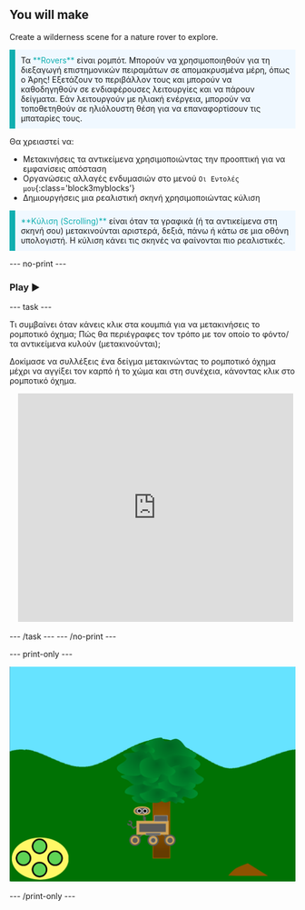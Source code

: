 ## You will make

Create a wilderness scene for a nature rover to explore.

<p style="border-left: solid; border-width:10px; border-color: #0faeb0; background-color: aliceblue; padding: 10px;">
Τα <span style="color: #0faeb0">**Rovers**</span> είναι ρομπότ. Μπορούν να χρησιμοποιηθούν για τη διεξαγωγή επιστημονικών πειραμάτων σε απομακρυσμένα μέρη, όπως ο Άρης!  Εξετάζουν το περιβάλλον τους και μπορούν να καθοδηγηθούν σε ενδιαφέρουσες λειτουργίες και να πάρουν δείγματα. Εάν λειτουργούν με ηλιακή ενέργεια, μπορούν να τοποθετηθούν σε ηλιόλουστη θέση για να επαναφορτίσουν τις μπαταρίες τους.
</p>

Θα χρειαστεί να:
+ Μετακινήσεις τα αντικείμενα χρησιμοποιώντας την προοπτική για να εμφανίσεις απόσταση
+ Οργανώσεις αλλαγές ενδυμασιών στο μενού `Οι Εντολές μου`{:class='block3myblocks'}
+ Δημιουργήσεις μια ρεαλιστική σκηνή χρησιμοποιώντας κύλιση


<p style="border-left: solid; border-width:10px; border-color: #0faeb0; background-color: aliceblue; padding: 10px;">
<span style="color: #0faeb0">**Κύλιση (Scrolling)**</span> είναι όταν τα γραφικά (ή τα αντικείμενα στη σκηνή σου) μετακινούνται αριστερά, δεξιά, πάνω ή κάτω σε μια οθόνη υπολογιστή. Η κύλιση κάνει τις σκηνές να φαίνονται πιο ρεαλιστικές.
</p>

--- no-print ---

### Play ▶️

--- task ---

<div style="display: flex; flex-wrap: wrap">
<div style="flex-basis: 175px; flex-grow: 1">  
Τι συμβαίνει όταν κάνεις κλικ στα κουμπιά για να μετακινήσεις το ρομποτικό όχημα; Πώς θα περιέγραφες τον τρόπο με τον οποίο το φόντο/τα αντικείμενα κυλούν (μετακινούνται);

Δοκίμασε να συλλέξεις ένα δείγμα μετακινώντας το ρομποτικό όχημα μέχρι να αγγίξει τον καρπό ή το χώμα και στη συνέχεια, κάνοντας κλικ στο ρομποτικό όχημα.
</div>
<div class="scratch-preview" style="margin-left: 15px;">
  <iframe allowtransparency="true" width="485" height="402" src="https://scratch.mit.edu/projects/embed/551066826/?autostart=false" frameborder="0"></iframe>
</div>
</div>

--- /task --- --- /no-print ---

--- print-only ---

![Ολοκληρωμένο έργο](images/showcase-static.png)

--- /print-only ---
